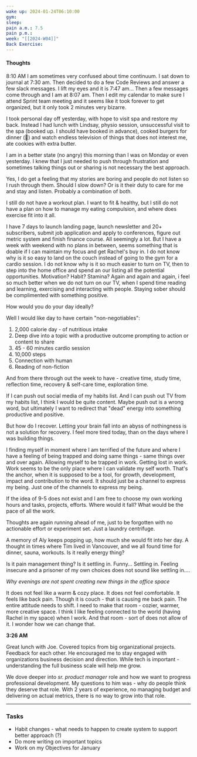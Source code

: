 ```yaml
---
wake up: 2024-01-24T06:10:00
gym: 
sleep: 
pain a.m.: 7.5
pain p.m.: 
week: "[[2024-W04]]"
Back Exercise:
---
```

#### Thoughts

8:10 AM
I am sometimes very confused about time continuum. I sat down to journal at 7:30 am. Then decided to do a few Code Reviews and answer a few slack messages. I lift my eyes and it is 7:47 am... Then a few messages come through and I am at 8:07 am. Then I edit my calendar to make sure I attend Sprint team meeting and it seems like it took forever to get organized, but it only took 2 minutes very bizarre.

I took personal day off yesterday, with hope to visit spa and restore my back. 
Instead I had lunch with Lindsay, physio session, unsuccessful visit to the spa (booked up. I should have booked in advance), cooked burgers for dinner (💪) and watch endless television of things that does not interest me, ate cookies with extra butter. 

I am in a better state (no angry) this morning than I was on Monday or even yesterday. I knew that I just needed to push through frustration and sometimes talking things out or sharing is not necessary the best approach. 

Yes, I do get a feeling that my stories are boring and people do not listen so I rush through them. Should I slow down? Or is it their duty to care for me and stay and listen. Probably a combination of both. 

I still do not have a workout plan. I want to fit & healthy, but I still do not have a plan on how to manage my eating compulsion, and where does exercise fit into it all.

I have 7 days to launch landing page, launch newsletter and 20+ subscribers, submit job application and apply to conferences, figure out metric system and finish finance course. All seemingly a lot. But I have a week with weekend with no plans in between, seems something that is doable if I can maintain my focus and get Rachel's buy in. I do not know why is it so easy to land on the couch instead of going to the gym for a cardio session. I do not know why is it so much easier to turn on TV, then to step into the home office and spend an our listing all the potential opportunities. Motivation? Habit? Stamina? 
Again and again and again, i feel so much better when we do not turn on our TV, when I spend time reading and learning, exercising and interacting with people. Staying sober should be complimented with something positive. 

How would you do your day ideally? 

Well I would like day to have certain "non-negotiables":

1) 2,000 calorie day - of nutritious intake
2) Deep dive into a topic with a productive outcome prompting to action or content to share
3) 45 - 60 minutes cardio session
4) 10,000 steps 
5) Connection with human
6) Reading of non-fiction

And from there through out the week to have - creative time, study time, reflection time, recovery & self-care time, exploration time. 

If I can push out social media of my habits list. And I can push out TV from my habits list, I think I would be quite content. 
Maybe push out is a wrong word, but ultimately I want to redirect that "dead" energy into something productive and positive. 

But how do I recover. 
Letting your brain fall into an abyss of nothingness is not a solution for recovery. I feel more tired today, than on the days where I was building things. 

I finding myself in moment where I am terrified of the future and where I have a feeling of being trapped and doing same things - same things over and over again. Allowing myself to be trapped in work. Getting lost in work. Work seems to be the only place where I can validate my self worth. That's the anchor, when it is supposed to be a tool, for growth, development, impact and contribution to the word. It should just be a channel to express my being. Just one of the channels to express my being. 

If the idea of 9-5 does not exist and I am free to choose my own working hours and tasks, projects, efforts. Where would it fall? What would be the pace of all the work. 

Thoughts are again running ahead of me, just to be forgotten with no actionable effort or experiment set. Just a laundry centrifuge. 

A memory of Aly keeps popping up, how much she would fit into her day. A thought in times where Tim lived in Vancouver, and we all found time for dinner, sauna, workouts. Is it really energy thing?

Is it pain management thing? Is it settling in. Funny... Settling in. Feeling insecure and a prisoner of my own choices does not sound like settling in.... 

*Why evenings are not spent creating new things in the office space*

It does not feel like a warm & cozy place. It does not feel comfortable. 
It feels like back pain. Though it is couch - that is causing me back pain. 
The entire attitude needs to shift. I need to make that room - cozier, warmer, more creative space. 
I think I like feeling connected to the world (having Rachel in my space) when I work. And that room - sort of does not allow of it. I wonder how we can change that.

**3:26 AM**

Great lunch with Joe. Covered topics from big organizational projects. Feedback for each other. He encouraged me to stay engaged with organizations business decision and direction. While tech is important - understanding the full business scale will help me grow. 

We dove deeper into *sr. product manager* role and how we want to progress professional development. 
My questions to him was - why do people think they deserve that role. With 2 years of experience, no managing budget and delivering on actual metrics, there is no way to grow into that role. 


-----
### Tasks 

- Habit changes - what needs to happen to create system to support better approach (?)
- Do more writing on important topics
- Work on my Objectives for January